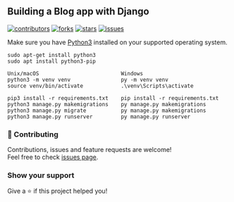 ## Building a Blog app with Django

[![contributors](https://img.shields.io/github/contributors/gavincapriola/django-blog)](https://github.com/gavincapriola/django-blog/graphs/contributors)
[![forks](https://img.shields.io/github/forks/gavincapriola/django-blog)](https://github.com/gavincapriola/django-blog/fork)
[![stars](https://img.shields.io/github/stars/gavincapriola/django-blog)](https://github.com/gavincapriola/django-blog/stargazers)
[![issues](https://img.shields.io/github/issues/gavincapriola/django-blog)](https://github.com/gavincapriola/django-blog/issues)

Make sure you have [Python3](https://www.python.org/download/) installed on your supported operating system.

```shell
sudo apt-get install python3
sudo apt install python3-pip

Unix/macOS                          Windows
python3 -m venv venv                py -m venv venv
source venv/bin/activate            .\venv\Scripts\activate

pip3 install -r requirements.txt    pip install -r requirements.txt
python3 manage.py makemigrations    py manage.py makemigrations
python3 manage.py migrate           py manage.py makemigrations
python3 manage.py runserver         py manage.py runserver
```

### :handshake: Contributing

Contributions, issues and feature requests are welcome!<br />Feel free to check [issues page](https://github.com/gavincapriola/django-blog/issues).

### Show your support

Give a :star: if this project helped you!
